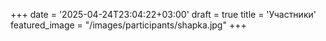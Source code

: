 +++
date = '2025-04-24T23:04:22+03:00'
draft = true
title = 'Участники'
featured_image = "/images/participants/shapka.jpg"
+++

